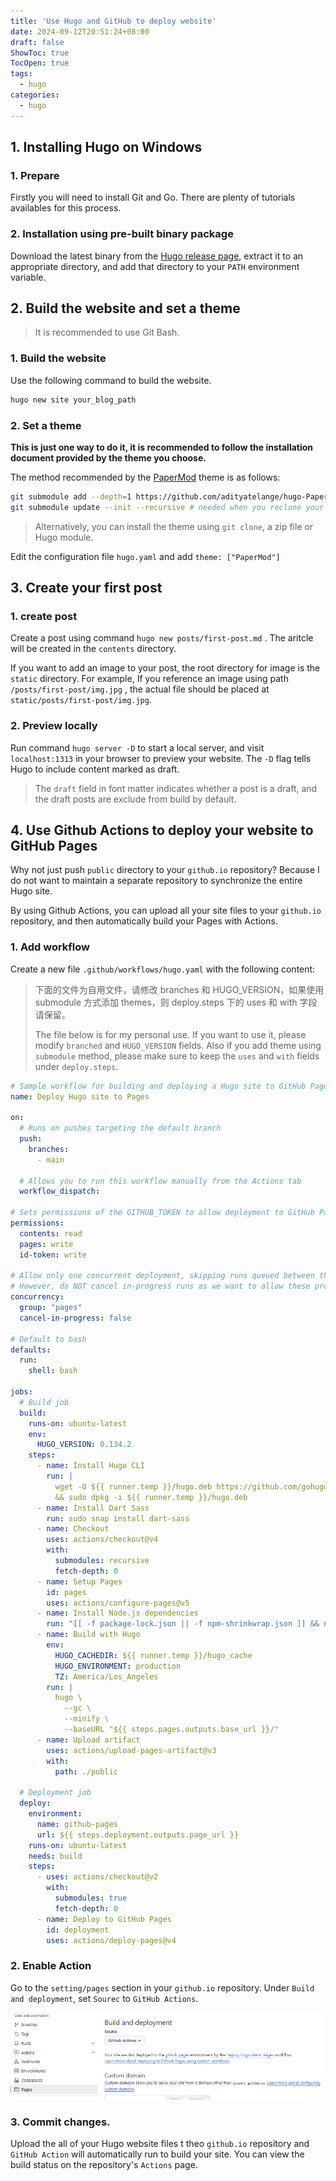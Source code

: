 ```yaml
---
title: 'Use Hugo and GitHub to deploy website'
date: 2024-09-12T20:51:24+08:00
draft: false
ShowToc: true
TocOpen: true
tags:
  - hugo
categories:
  - hugo
---
```


## 1. Installing Hugo on Windows

### 1. Prepare

Firstly you will need to install Git and Go. There are plenty of tutorials availables for this process.

### 2. Installation using pre-built binary package

Download the latest binary from the [Hugo release page](https://github.com/gohugoio/hugo/releases/latest), extract it to an appropriate directory, and add that directory to your `PATH` environment variable.

## 2. Build the website and set a theme

> It is recommended to use Git Bash.

### 1. Build the website

Use the following command to build the website.

```bash
hugo new site your_blog_path
```

### 2. Set a theme

**This is just one way to do it, it is recommended to follow the installation document provided by the theme you choose.**

The method recommended by the [PaperMod](https://adityatelange.github.io/hugo-PaperMod/) theme is as follows:

```bash
git submodule add --depth=1 https://github.com/adityatelange/hugo-PaperMod.git themes/PaperMod
git submodule update --init --recursive # needed when you reclone your repo (submodules may not get cloned automatically)
```

> Alternatively, you can install the theme using `git clone`, a zip file or Hugo module.

Edit the configuration file `hugo.yaml` and add `theme: ["PaperMod"]`

## 3. Create your first post

### 1. create post

Create a post using command `hugo new posts/first-post.md` . The aritcle will be created in the `contents` directory.

If you want to add an image to your post, the root directory for image is the `static` directory. For example, If you reference an image using path `/posts/first-post/img.jpg`  , the actual file should be placed at `static/posts/first-post/img.jpg`.

### 2. Preview locally

Run command `hugo server -D`  to start a local server, and visit `localhost:1313` in your browser to preview your website. The `-D` flag tells Hugo to include content marked as draft.

> The `draft` field in font matter indicates whether a post is a draft, and the draft posts are exclude from build by default.

## 4. Use Github Actions to deploy your website to GitHub Pages

Why not just push `public` directory to your `github.io` repository? Because I do not want to maintain a separate repository to synchronize the entire Hugo site.

By using Github Actions, you can upload all your site files to your `github.io` repository, and then automatically build your Pages with Actions.

### 1. Add workflow

Create a new file  `.github/workflows/hugo.yaml` with the following content:

> 下面的文件为自用文件，请修改 branches 和 HUGO_VERSION，如果使用 submodule 方式添加 themes，则 deploy.steps 下的 uses 和 with 字段请保留。
>
> The file below is for my personal use. If you want to use it, please modify `branched` and `HUGO_VERSION`  fields. Also if you add theme using `submodule` method, please make sure to keep the `uses` and `with` fields under `deploy.steps`.

```yaml
# Sample workflow for building and deploying a Hugo site to GitHub Pages
name: Deploy Hugo site to Pages
​
on:
  # Runs on pushes targeting the default branch
  push:
    branches:
      - main
​
  # Allows you to run this workflow manually from the Actions tab
  workflow_dispatch:
​
# Sets permissions of the GITHUB_TOKEN to allow deployment to GitHub Pages
permissions:
  contents: read
  pages: write
  id-token: write
​
# Allow only one concurrent deployment, skipping runs queued between the run in-progress and latest queued.
# However, do NOT cancel in-progress runs as we want to allow these production deployments to complete.
concurrency:
  group: "pages"
  cancel-in-progress: false
​
# Default to bash
defaults:
  run:
    shell: bash
​
jobs:
  # Build job
  build:
    runs-on: ubuntu-latest
    env:
      HUGO_VERSION: 0.134.2
    steps:
      - name: Install Hugo CLI
        run: |
          wget -O ${{ runner.temp }}/hugo.deb https://github.com/gohugoio/hugo/releases/download/v${HUGO_VERSION}/hugo_extended_${HUGO_VERSION}_linux-amd64.deb \
          && sudo dpkg -i ${{ runner.temp }}/hugo.deb          
      - name: Install Dart Sass
        run: sudo snap install dart-sass
      - name: Checkout
        uses: actions/checkout@v4
        with:
          submodules: recursive
          fetch-depth: 0
      - name: Setup Pages
        id: pages
        uses: actions/configure-pages@v5
      - name: Install Node.js dependencies
        run: "[[ -f package-lock.json || -f npm-shrinkwrap.json ]] && npm ci || true"
      - name: Build with Hugo
        env:
          HUGO_CACHEDIR: ${{ runner.temp }}/hugo_cache
          HUGO_ENVIRONMENT: production
          TZ: America/Los_Angeles
        run: |
          hugo \
            --gc \
            --minify \
            --baseURL "${{ steps.pages.outputs.base_url }}/"          
      - name: Upload artifact
        uses: actions/upload-pages-artifact@v3
        with:
          path: ./public
​
  # Deployment job
  deploy:
    environment:
      name: github-pages
      url: ${{ steps.deployment.outputs.page_url }}
    runs-on: ubuntu-latest
    needs: build
    steps:
      - uses: actions/checkout@v2
        with:
          submodules: true
          fetch-depth: 0
      - name: Deploy to GitHub Pages
        id: deployment
        uses: actions/deploy-pages@v4
```

### 2. Enable Action

Go to the `setting/pages` section in your `github.io` repository. Under `Build and deployment`, set `Sourec` to `GitHub Actions`.

![修改 Pages 为 Actions 生成](1.png)

### 3. Commit changes.

Upload the all of your Hugo website files t  theo `github.io` repository and `GitHub Action` will automatically run to build your site. You can view the build status on the repository's `Actions` page.
